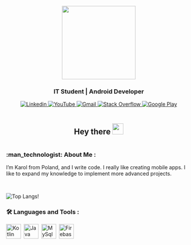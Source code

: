 
<!--
### Hi there 👋
#### IT Student | Android Developer
-->
<p align="center">
  <img src="https://media0.giphy.com/media/IeRdg7gLkfK1ly2mFU/giphy.gif?cid=790b76114a60bf714cf6e2607d9162be7fedfbad73480758&rid=giphy.gif&ct=s"height="200"/>
  <h3 align="center"> IT Student | Android Developer</h3>
  <div align="center">
    <a href="https://www.linkedin.com/in/karol-robak/">
      <img src="https://img.shields.io/badge/LinkedIn-blue?logo=linkedin&logoColor=white&style=for-the-badge"  title="Linkedin" alt="Linkedin"/>
    </a>
    <a href="https://www.youtube.com/channel/UCc16N-rppD5NF6rW3ja_evA">
      <img src="https://img.shields.io/badge/YouTube-red?style=for-the-badge&logo=youtube&logoColor=white"title="YouTube" alt="YouTube"/>
    </a>
    <a href="mailto:voidsamuraj2137@gmail.com">
      <img src="https://img.shields.io/badge/Gmail-D14836?style=for-the-badge&logo=gmail&logoColor=white"title="Gmail" alt="Gmail"/>
    </a>
    <a href="https://stackoverflow.com/users/12041519">
      <img src="https://img.shields.io/badge/Stack_Overflow-FE7A16?style=for-the-badge&logo=stack-overflow&logoColor=white"title="Stack Overflow" alt="Stack Overflow"/>
    </a>
    <a href="https://play.google.com/store/apps/developer?id=VoidSamuraj">
      <img src="https://img.shields.io/badge/Google_Play-414141?style=for-the-badge&logo=google-play&logoColor=white"title="Google Play" alt="Google Play"/>
    </a>
</div>
<p align="center">
  <img src="https://komarev.com/ghpvc/?username=VoidSamuraj&style=flat-square&color=blue" alt="">
</p>
<h2 align="center"> Hey there <img src="https://media.giphy.com/media/hvRJCLFzcasrR4ia7z/giphy.gif" width="30px" height="30px"/></h1>
<img src="https://user-images.githubusercontent.com/49106260/150949705-71a25eab-e611-4114-82fc-c92448e662e4.jpg" alt="">

 </p>
 <h3>:man_technologist: About Me :</h3>
 

 
 I’m Karol from Poland, and I write code. I really like creating mobile apps. I like to expand my knowledge to implement more advanced projects.





<br/>
  
<!--
![VoidSamuraj's GitHub stats](https://github-readme-stats.vercel.app/api?username=VoidSamuraj&show_icons=true&theme=algolia&hide=contribs)  -->

![Top Langs](https://github-readme-stats.vercel.app/api/top-langs/?username=VoidSamuraj&layout=compact&theme=algolia)!
### :hammer_and_wrench: Languages and Tools :
<div>
<image src="https://github.com/devicons/devicon/blob/master/icons/kotlin/kotlin-original.svg" title="Kotlin" alt="Kotlin" width="40" height="40"/>&nbsp;
<image src="https://github.com/devicons/devicon/blob/master/icons/java/java-original-wordmark.svg" title="Java" alt="Java" width="40" height="40"/>&nbsp;
<image src="https://github.com/devicons/devicon/blob/master/icons/mysql/mysql-original-wordmark.svg" title="MySql" alt="MySql" width="40" height="40"/>&nbsp;
<image src="https://github.com/devicons/devicon/blob/master/icons/firebase/firebase-plain-wordmark.svg" title="Firebase" alt="Firebase" width="40" height="40"/>&nbsp;
</div>
<!---
VoidSamuraj/VoidSamuraj is a ✨ special ✨ repository because its `README.md` (this file) appears on your GitHub profile.
You can click the Preview link to take a look at your changes.
--->
